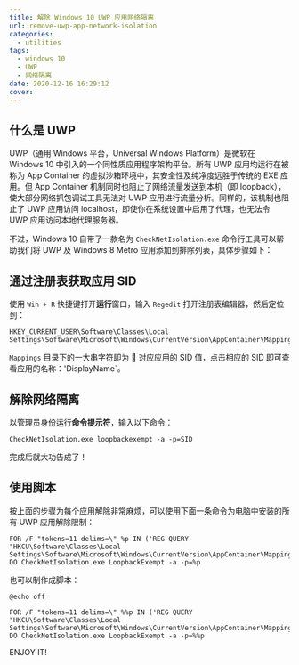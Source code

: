```yaml
---
title: 解除 Windows 10 UWP 应用网络隔离
url: remove-uwp-app-network-isolation
categories:
  - utilities
tags:
  - windows 10
  - UWP
  - 网络隔离
date: 2020-12-16 16:29:12
cover:
---
```


## 什么是 UWP

UWP（通用 Windows 平台，Universal Windows Platform）是微软在 Windows 10 中引入的一个同性质应用程序架构平台。所有 UWP 应用均运行在被称为 App Container 的虚拟沙箱环境中，其安全性及纯净度远胜于传统的 EXE 应用。但 App Container 机制同时也阻止了网络流量发送到本机（即 loopback）， 使大部分网络抓包调试工具无法对 UWP 应用进行流量分析。同样的，该机制也阻止了 UWP 应用访问 localhost，即使你在系统设置中启用了代理，也无法令 UWP 应用访问本地代理服务器。

<!-- more -->

不过，Windows 10 自带了一款名为 `CheckNetIsolation.exe` 命令行工具可以帮助我们将 UWP 及 Windows 8 Metro 应用添加到排除列表，具体步骤如下：

## 通过注册表获取应用 SID

使用 `Win + R` 快捷键打开**运行**窗口，输入 `Regedit` 打开注册表编辑器，然后定位到：

```
HKEY_CURRENT_USER\Software\Classes\Local Settings\Software\Microsoft\Windows\CurrentVersion\AppContainer\Mappings
```

`Mappings` 目录下的一大串字符即为  对应应用的 SID 值，点击相应的 SID 即可查看应用的名称：'DisplayName`。

## 解除网络隔离

以管理员身份运行**命令提示符**，输入以下命令：

```
CheckNetIsolation.exe loopbackexempt -a -p=SID
```

完成后就大功告成了！

## 使用脚本

按上面的步骤为每个应用解除非常麻烦，可以使用下面一条命令为电脑中安装的所有 UWP 应用解除限制：

```
FOR /F "tokens=11 delims=\" %p IN ('REG QUERY "HKCU\Software\Classes\Local Settings\Software\Microsoft\Windows\CurrentVersion\AppContainer\Mappings"') DO CheckNetIsolation.exe LoopbackExempt -a -p=%p
```

也可以制作成脚本：

```
@echo off

FOR /F "tokens=11 delims=\" %%p IN ('REG QUERY "HKCU\Software\Classes\Local Settings\Software\Microsoft\Windows\CurrentVersion\AppContainer\Mappings"') DO CheckNetIsolation.exe LoopbackExempt -a -p=%%p
```

ENJOY IT!
